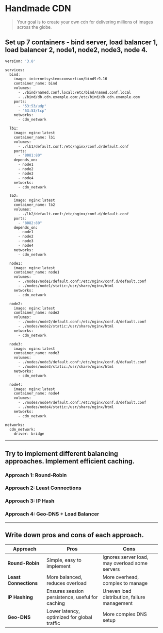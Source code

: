 # Handmade CDN

> Your goal is to create your own cdn for delivering millions of images across the globe.

## Set up 7 containers - bind server, load balancer 1, load balancer 2, node1, node2, node3, node 4. 

```bash
version: '3.8'

services:
  bind:
    image: internetsystemsconsortium/bind9:9.16
    container_name: bind
    volumes:
      - ./bind/named.conf.local:/etc/bind/named.conf.local
      - ./bind/db.cdn.example.com:/etc/bind/db.cdn.example.com
    ports:
      - "53:53/udp"
      - "53:53/tcp"
    networks:
      - cdn_network

  lb1:
    image: nginx:latest
    container_name: lb1
    volumes:
      - ./lb1/default.conf:/etc/nginx/conf.d/default.conf
    ports:
      - "8081:80"
    depends_on:
      - node1
      - node2
      - node3
      - node4
    networks:
      - cdn_network

  lb2:
    image: nginx:latest
    container_name: lb2
    volumes:
      - ./lb2/default.conf:/etc/nginx/conf.d/default.conf
    ports:
      - "8082:80"
    depends_on:
      - node1
      - node2
      - node3
      - node4
    networks:
      - cdn_network

  node1:
    image: nginx:latest
    container_name: node1
    volumes:
      - ./nodes/node1/default.conf:/etc/nginx/conf.d/default.conf
      - ./nodes/node1/static:/usr/share/nginx/html
    networks:
      - cdn_network

  node2:
    image: nginx:latest
    container_name: node2
    volumes:
      - ./nodes/node2/default.conf:/etc/nginx/conf.d/default.conf
      - ./nodes/node2/static:/usr/share/nginx/html
    networks:
      - cdn_network

  node3:
    image: nginx:latest
    container_name: node3
    volumes:
      - ./nodes/node3/default.conf:/etc/nginx/conf.d/default.conf
      - ./nodes/node3/static:/usr/share/nginx/html
    networks:
      - cdn_network

  node4:
    image: nginx:latest
    container_name: node4
    volumes:
      - ./nodes/node4/default.conf:/etc/nginx/conf.d/default.conf
      - ./nodes/node4/static:/usr/share/nginx/html
    networks:
      - cdn_network

networks:
  cdn_network:
    driver: bridge

```

---

## Try to implement different balancing approaches. Implement efficient caching. 

### Approach 1: Round-Robin

### Approach 2: Least Connections

### Approach 3: IP Hash

### Approach 4: Geo-DNS + Load Balancer


---

## Write down pros and cons of each approach.

| Approach              | Pros                                            | Cons                                           | 
|-----------------------|-------------------------------------------------|------------------------------------------------| 
| **Round-Robin**       | Simple, easy to implement                       | Ignores server load, may overload some servers | 
| **Least Connections** | More balanced, reduces overload                 | More overhead, complex to manage               | 
| **IP Hashing**        | Ensures session persistence, useful for caching | Uneven load distribution, failure management   | 
| **Geo-DNS**           | Lower latency, optimized for global traffic     | More complex DNS setup                         |





